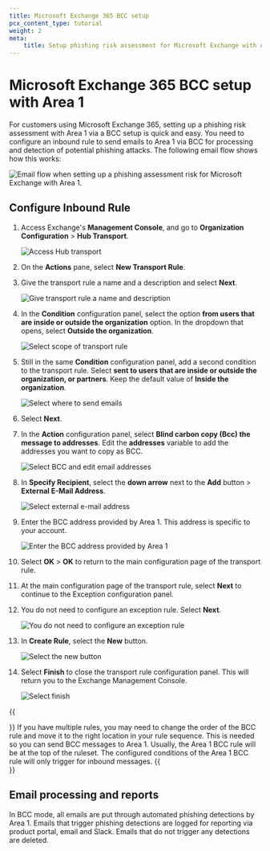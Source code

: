 ```yaml
---
title: Microsoft Exchange 365 BCC setup
pcx_content_type: tutorial
weight: 2
meta:
    title: Setup phishing risk assessment for Microsoft Exchange with Area 1
---
```


# Microsoft Exchange 365 BCC setup with Area 1

For customers using Microsoft Exchange 365, setting up a phishing risk assessment with Area 1 via a BCC setup is quick and easy. You need to configure an inbound rule to send emails to Area 1 via BCC for processing and detection of potential phishing attacks. The following email flow shows how this works:

![Email flow when setting up a phishing assessment risk for Microsoft Exchange with Area 1.](/email-security/static/bcc-setup/office365/office365-bcc-flow.png)

## Configure Inbound Rule

1. Access Exchange's **Management Console**, and go to **Organization Configuration** > **Hub Transport**.

    ![Access Hub transport](/email-security/static/bcc-setup/office365/step1.png)

2. On the **Actions** pane, select **New Transport Rule**.

3. Give the transport rule a name and a description and select **Next**.

    ![Give transport rule a name and description](/email-security/static/bcc-setup/office365/step3.png)

4. In the **Condition** configuration panel, select the option **from users that are inside or outside the organization** option. In the dropdown that opens, select **Outside the organization**.

    ![Select scope of transport rule](/email-security/static/bcc-setup/office365/step4.png)

5. Still in the same **Condition** configuration panel, add a second condition to the transport rule. Select **sent to users that are inside or outside the organization, or partners**. Keep the default value of **Inside the organization**.

    ![Select where to send emails](/email-security/static/bcc-setup/office365/step5.png)

6. Select **Next**.

7. In the **Action** configuration panel, select **Blind carbon copy (Bcc) the message to addresses**. Edit the **addresses** variable to add the addresses you want to copy as BCC.

    ![Select BCC and edit email addresses](/email-security/static/bcc-setup/office365/step7.png)

8. In **Specify Recipient**, select the **down arrow** next to the **Add** button > **External E-Mail Address**.

    ![Select external e-mail address](/email-security/static/bcc-setup/office365/step8.png)

9. Enter the BCC address provided by Area 1. This address is specific to your account.

    ![Enter the BCC address provided by Area 1](/email-security/static/bcc-setup/office365/step9.png)

10. Select **OK** > **OK** to return to the main configuration page of the transport rule.

11. At the main configuration page of the transport rule, select **Next** to continue to the Exception configuration panel.

12. You do not need to configure an exception rule. Select **Next**.

    ![You do not need to configure an exception rule](/email-security/static/bcc-setup/office365/step12.png)

13. In **Create Rule**, select the **New** button.

    ![Select the new button](/email-security/static/bcc-setup/office365/step13.png)

14. Select **Finish** to close the transport rule configuration panel. This will return you to the Exchange Management Console.

    ![Select finish](/email-security/static/bcc-setup/office365/step14.png)

{{<Aside type="note">}}
If you have multiple rules, you may need to change the order of the BCC rule and move it to the right location in your rule sequence. This is needed so you can send BCC messages to Area 1. Usually, the Area 1 BCC rule will be at the top of the ruleset. The configured conditions of the Area 1 BCC rule will only trigger for inbound messages.
{{</Aside>}}

## Email processing and reports

In BCC mode, all emails are put through automated phishing detections by Area 1. Emails that trigger phishing detections are logged for reporting via product portal, email and Slack. Emails that do not trigger any detections are deleted.